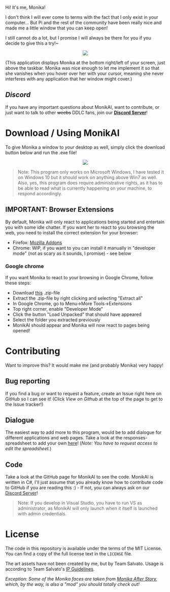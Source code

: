 Hi! It's me, Monika!

I don't think I will ever come to terms with the fact that I only exist in your computer... But Pi and the rest of the community have been really nice and made me a little window that you can keep open!

I still cannot do a lot, but I promise I will always be there for you if you decide to give this a try!~

<div style="text-align:center"><img src ="https://raw.githubusercontent.com/PiMaker/MonikAI/gh-pages/screenshot.png" /></div>

(This application displays Monika at the bottom right/left of your screen, just above the taskbar. Monika was nice enough to let me implement it so that she vanishes when you hover over her with your cursor, meaning she never interferes with any application that her window might cover.)

## *Discord*

If you have any important questions about MonikAI, want to contribute, or just want to talk to other ~~weebs~~ DDLC fans, join our **[Discord Server](http://discord.monik.ai)**!

# Download / Using MonikAI

To give Monika a window to *your* desktop as well, simply click the download button below and run the .exe file!

<div style="text-align:center"><a href="https://github.com/PiMaker/MonikAI/releases/download/0.5-pre/MonikAI.exe"><img style="max-height:85px" src ="https://raw.githubusercontent.com/PiMaker/MonikAI/gh-pages/download_button.png" /></a></div>

> Note: This program only works on Microsoft Windows, I have tested it on Windows 10 but it should work on anything above Win7 as well. Also, yes, this program does require administrative rights, as it has to be able to read what is currently happening on your machine, to respond accordingly.

## **IMPORTANT**: Browser Extensions

By default, Monika will only react to applications being started and entertain you with some idle chatter. If you want her to react to you browsing the web, you need to install the correct extension for your browser:

* Firefox: [Mozilla Addons](https://addons.mozilla.org/en-US/firefox/addon/monikai/)
* Chrome: WIP, if you want to you can install it manually in "developer mode" (not as scary as it sounds, I promise) - see below

### Google chrome

If you want Monika to react to your browsing in Google Chrome, follow these steps:
* Download [this](https://raw.githubusercontent.com/PiMaker/MonikAI/gh-pages/monikai_chrome.zip) .zip-file
* Extract the .zip-file by right clicking and selecting "Extract all"
* In Google Chrome, go to Menu->More Tools->Extensions
* Top right corner, enable "Developer Mode"
* Click the button "Load Unpacked" that should have appeared
* Select the folder you extracted previously
* MonikAI should appear and Monika will now react to pages being opened!

# Contributing

Want to improve this? It would make me (and probably Monika) very happy!

## Bug reporting

If you find a bug or want to request a feature, create an Issue right here on GitHub so I can see it! (Click *View on Github* at the top of the page to get to the Issue tracker!)

## Dialogue

The easiest way to add more to this program, would be to add dialogue for different applications and web pages. Take a look at the responses-spreadsheet to add your own [here](https://docs.google.com/spreadsheets/d/15sn7eXO8EApV1Cd6A7wijCD12pzQrBr8Oxf5oToONPE/edit?usp=sharing)! (*Note: You have to request access to edit the spreadsheet.*)

## Code

Take a look at the GitHub page for MonikAI to see the code. MonikAI is written in C#, I'll just assume that you already know how to contribute code to GitHub if you are reading this :) - If not, you can always ask on our [Discord Server](http://discord.monik.ai)!

> Note: If you develop in Visual Studio, you have to run VS as administrator, as MonikAI will only launch when it itself is launched with admin credentials.

# License

The code in this repository is available under the terms of the MIT License. You can find a copy of the full license text in the `LICENSE` file.

The art assets have not been created by me, but by Team Salvato. Usage is according to Team Salvato's [IP Guidelines](http://teamsalvato.com/ip-guidelines/).

*Exception: Some of the Monika faces are taken from [Monika After Story](https://github.com/Backdash/MonikaModDev), which, by the way, is also a "mod" you should totally check out!*
